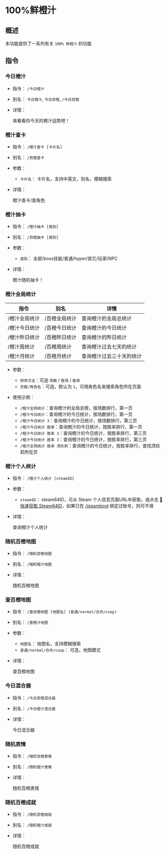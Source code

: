# 100%鲜橙汁

## 概述

本功能提供了一系列有关 `100% 鲜橙汁` 的功能

## 指令

### 今日橙汁

- 指令： `/今日橙汁`

- 别名： `今日橙汁`, `今日百橙`, `/今日百橙`

- 详情：

  来看看你今天的橙汁运势吧！

### 橙汁查卡

- 指令： `/橙汁查卡 [卡片名]`

- 别名： `/百橙查卡`

- 参数：

  - `卡片名`： 卡片名，支持中英文，别名，模糊搜索

- 详情：

  橙汁查卡/查角色

### 橙汁抽卡

- 指令： `/橙汁抽卡 [类别]`

- 别名： `/百橙抽卡 [类别]`

- 参数：

  - `类别`： 全部/boss技能/普通/hyper/其它/玩家/NPC

- 详情：

  橙汁随机抽卡！

### 橙汁全局统计

| 指令          | 别名          | 详情                     |
| ------------- | ------------- | ------------------------ |
| /橙汁全局统计 | /百橙全局统计 | 查询橙汁的全局总统计     |
| /橙汁今日统计 | /百橙今日统计 | 查询橙汁的今日统计       |
| /橙汁昨日统计 | /百橙昨日统计 | 查询橙汁的昨日统计       |
| /橙汁周统计   | /百橙周统计   | 查询橙汁过去七天的统计   |
| /橙汁月统计   | /百橙月统计   | 查询橙汁过去三十天的统计 |

- 参数：
  - `排序方法`：可选 `场数` / `胜场` / `胜率`
  - `页数/角色名`：可选，默认为 `1`，可用角色名来搜索角色所在页面

- 使用示例：
  - `/橙汁全局统计`：查询橙汁的全局总榜，按场数排行，第一页
  - `/橙汁今日统计`：查询橙汁的今日统计，按场数排行，第一页
  - `/橙汁今日统计 3`：查询橙汁的今日统计，按场数排行，第三页
  - `/橙汁今日统计 胜率`：查询橙汁的今日统计，按胜率排行，第一页
  - `/橙汁今日统计 胜率 3`：查询橙汁的今日统计，按胜率排行，第三页
  - `/橙汁今日统计 胜率 3`：查询橙汁的今日统计，按胜率排行，第三页
  - `/橙汁全局统计 胜率 须玖莉`：查询橙汁的今日统计，按胜率排行，查找须玖莉所在页

### 橙汁个人统计

- 指令： `/橙汁个人统计 [steamID]`

- 参数：

  - `steamID`： steam64ID，可从 Steam 个人信息页面URL中获取，或点击 [🔑快速获取 Steam64ID](https://link.yunmengdu.cn/steam_redirect)，如果已在 [/steambind](../query/steam.md#steam-绑定) 绑定过账号，则可不填

- 详情：

  查询橙汁个人统计

### 随机百橙地图

- 指令： `/随机百橙地图`

- 别名： `/随机橙汁地图`

- 详情：

  随机百橙地图

### 查百橙地图

- 指令： `/查百橙地图 [地图名] (普通/normal/合作/coop)`

- 别名： `/查橙汁地图`

- 参数：

  - `地图名`： 地图名，支持模糊搜索
  - `普通/normal/合作/coop`： 可选，地图模式

- 详情：

  查百橙地图

### 今日混合器

- 指令： `/今日百橙混合器`

- 别名： `/今日橙汁混合器`

- 详情：

  今日混合器

### 随机表情

- 指令： `/随机百橙表情`

- 别名： `/随机橙汁表情`

- 详情：

  随机百橙表情

### 随机百橙成就

- 指令： `/随机百橙成就`

- 别名： `/随机橙汁成就`

- 详情：

  随机百橙成就
